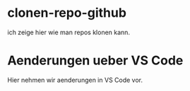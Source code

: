 # clonen-repo-github
ich zeige hier wie man repos klonen kann.
# Aenderungen ueber VS Code
Hier nehmen wir aenderungen in VS Code vor.
